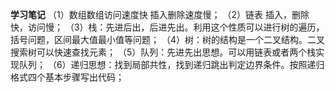 **学习笔记**
（1）数组数组访问速度快  插入删除速度慢；
（2）链表 插入，删除快，访问慢；
（3）栈：先进后出，后进先出。利用这个性质可以进行树的遍历，括号问题，区间最大值最小值等问题；
（4）树：树的结构是一个二叉结构。二叉搜索树可以快速查找元素；
（5）队列：先进先出思想。可以用链表或者两个栈实现队列；
（6）递归思想：找到局部共性，找到递归跳出判定边界条件。按照递归格式四个基本步骤写出代码；

